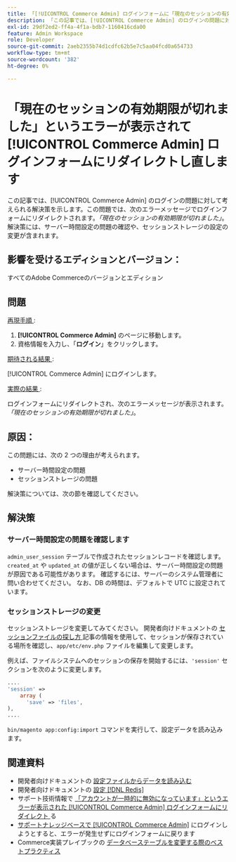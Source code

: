 ```yaml
---
title: 「[!UICONTROL Commerce Admin] ログインフォームに「現在のセッションの有効期限が切れました」というエラーが表示されてリダイレクトし直す」
description: 「この記事では、[!UICONTROL Commerce Admin] のログインの問題に対して考えられる解決策を提供します。この問題では、次のエラーメッセージでログインフォームにリダイレクトされます。*「現在のセッションの有効期限が切れました」*。 解決策には、サーバー時間設定の問題の確認や、セッションストレージ設定の変更が含まれます。'
exl-id: 29df2ed2-ff4a-4f1a-bdb7-1160416cda00
feature: Admin Workspace
role: Developer
source-git-commit: 2aeb2355b74d1cdfc62b5e7c5aa04fcd0a654733
workflow-type: tm+mt
source-wordcount: '382'
ht-degree: 0%

---
```


# 「現在のセッションの有効期限が切れました」というエラーが表示されて [!UICONTROL Commerce Admin] ログインフォームにリダイレクトし直します

この記事では、[!UICONTROL Commerce Admin] のログインの問題に対して考えられる解決策を示します。この問題では、次のエラーメッセージでログインフォームにリダイレクトされます。*「現在のセッションの有効期限が切れました」*。 解決策には、サーバー時間設定の問題の確認や、セッションストレージの設定の変更が含まれます。

## 影響を受けるエディションとバージョン：

すべてのAdobe Commerceのバージョンとエディション

## 問題

<u> 再現手順 </u>:

1. **[!UICONTROL Commerce Admin]** のページに移動します。
1. 資格情報を入力し、「**ログイン**」をクリックします。

<u> 期待される結果 </u>:

[!UICONTROL Commerce Admin] にログインします。

<u> 実際の結果 </u>:

ログインフォームにリダイレクトされ、次のエラーメッセージが表示されます。*「現在のセッションの有効期限が切れました」*。

## 原因：

この問題には、次の 2 つの理由が考えられます。

* サーバー時間設定の問題
* セッションストレージの問題

解決策については、次の節を確認してください。

## 解決策

### サーバー時間設定の問題を確認します

`admin_user_session` テーブルで作成されたセッションレコードを確認します。 `created_at` や `updated_at` の値が正しくない場合は、サーバー時間設定の問題が原因である可能性があります。 確認するには、サーバーのシステム管理者に問い合わせてください。 なお、DB の時間は、デフォルトで UTC に設定されています。

### セッションストレージの変更

セッションストレージを変更してみてください。 開発者向けドキュメントの [ セッションファイルの探し方 ](https://experienceleague.adobe.com/en/docs/commerce-operations/configuration-guide/storage/session-storage/sessions) 記事の情報を使用して、セッションが保存されている場所を確認し、`app/etc/env.php` ファイルを編集して変更します。

例えば、ファイルシステムへのセッションの保存を開始するには、`'session'` セクションを次のように変更します。

```php
....
'session' =>
    array (
      'save' => 'files',
),
....
```

`bin/magento app:config:import` コマンドを実行して、設定データを読み込みます。


## 関連資料

* 開発者向けドキュメントの [ 設定ファイルからデータを読み込む ](https://experienceleague.adobe.com/en/docs/commerce-operations/configuration-guide/cli/configuration-management/import-configuration)
* 開発者向けドキュメントの [ 設定  [!DNL Redis]](https://experienceleague.adobe.com/en/docs/commerce-operations/configuration-guide/cache/redis/config-redis)
* サポート技術情報で [ 「アカウントが一時的に無効になっています」というエラーが表示された [!UICONTROL Commerce Admin] ログインフォームにリダイレクト ](https://experienceleague.adobe.com/en/docs/commerce-knowledge-base/kb/troubleshooting/miscellaneous/redirect-back-to-the-admin-login-form-with-your-account-is-temporarily-disabled-error) る
* [ サポートナレッジベースで [!UICONTROL Commerce Admin]](https://experienceleague.adobe.com/en/docs/commerce-knowledge-base/kb/troubleshooting/miscellaneous/login-redirect-when-trying-to-login-to-magento-admin) にログインしようとすると、エラーが発生せずにログインフォームに戻ります
* Commerce実装プレイブックの [ データベーステーブルを変更する際のベストプラクティス ](https://experienceleague.adobe.com/en/docs/commerce-operations/implementation-playbook/best-practices/development/modifying-core-and-third-party-tables#why-adobe-recommends-avoiding-modifications)

